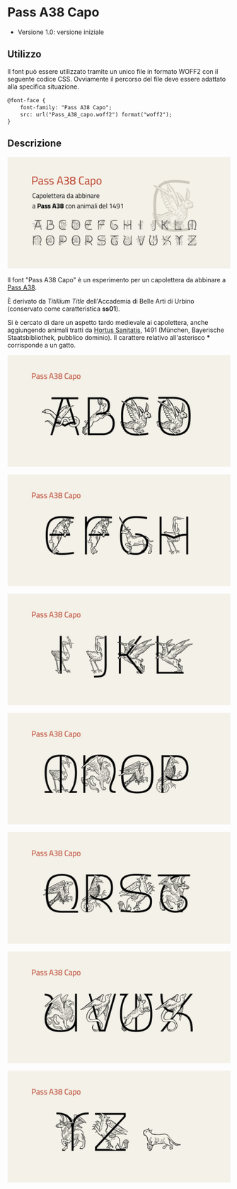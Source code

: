 # Pass A38 Capo

* Versione 1.0: versione iniziale

## Utilizzo
Il font può essere utilizzato tramite un unico file in formato WOFF2 con il seguente codice CSS. Ovviamente il percorso del file deve essere adattato alla specifica situazione.

    @font-face {
        font-family: "Pass A38 Capo";
        src: url("Pass_A38_capo.woff2") format("woff2");
    }

## Descrizione

![image](images/Pass_A38_capo_1.jpg)

Il font "Pass A38 Capo" è un esperimento per un capolettera da abbinare a [Pass A38](https://github.com/m-casanova/Pass-A38).

È derivato da _Titillium Title_ dell'Accademia di Belle Arti di Urbino (conservato come caratteristica __ss01__).

Si è cercato di dare un aspetto tardo medievale ai capolettera, anche aggiungendo animali tratti da [Hortus Sanitatis](https://www.digitale-sammlungen.de/de/view/bsb00027846), 1491 (München, Bayerische Staatsbibliothek, pubblico dominio).
Il carattere relativo all'asterisco __*__ corrisponde a un gatto.

![image](images/Pass_A38_capo_2.jpg)

![image](images/Pass_A38_capo_3.jpg)

![image](images/Pass_A38_capo_4.jpg)

![image](images/Pass_A38_capo_5.jpg)

![image](images/Pass_A38_capo_6.jpg)

![image](images/Pass_A38_capo_7.jpg)

![image](images/Pass_A38_capo_8.jpg)

